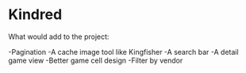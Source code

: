 # Kindred

What would add to the project:

-Pagination
-A cache image tool like Kingfisher
-A search bar 
-A detail game view
-Better game cell design
-Filter by vendor
